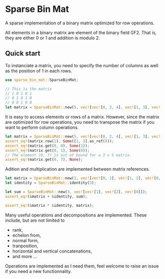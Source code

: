 # Sparse Bin Mat

A sparse implementation of a binary matrix optimized for row operations.

All elements in a binary matrix are element of the binary field GF2.
That is, they are either 0 or 1 and addition is modulo 2.

## Quick start

To instanciate a matrix, you need to specify the number of columns as well
as the position of 1 in each rows.

```rust
use sparse_bin_mat::SparseBinMat;

// This is the matrix
// 1 0 1 0 1
// 0 1 0 1 0
// 0 0 1 0 0
let matrix = SparseBinMat::new(5, vec![vec![0, 2, 4], vec![1, 3], vec![2]]);
```

It is easy to access elements or rows of a matrix. However,
since the matrix are optimized for row operations, you need
to transpose the matrix if you want to perform column operations.

```rust
let matrix = SparseBinMat::new(5, vec![vec![0, 2, 4], vec![1, 3], vec![2]]);
assert_eq!(matrix.row(1), Some([1, 3].as_ref()));
assert_eq!(matrix.get(0, 0), Some(1));
assert_eq!(matrix.get(0, 1), Some(0));
// The element (0, 7) is out of bound for a 3 x 5 matrix.
assert_eq!(matrix.get(0, 7), None);
```

Adition and multiplication are implemented between matrix references.

```rust
let matrix = SparseBinMat::new(3, vec![vec![0, 1], vec![1, 2], vec![0, 2]]);
let identity = SparseBinMat::identity(3);

let sum = SparseBinMat::new(3, vec![vec![1], vec![2], vec![0]]);
assert_eq!(&matrix + &identity, sum);

assert_eq!(&matrix * &identity, matrix);
```

Many useful operations and decompositions are implemented.
These include, but are not limited to
- rank,
- echelon from,
- normal form,
- tranposition,
- horizontal and vertical concatenations,
- and more ...

Operations are implemented as I need them,
feel welcome to raise an issue if you need a new functionnality.
